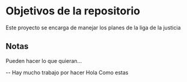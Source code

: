 # Objetivos de la repositorio

Este proyecto se encarga de manejar los planes de la liga de la justicia


## Notas
Pueden hacer lo que quieran...

-- Hay mucho trabajo por hacer
Hola
Como estas
